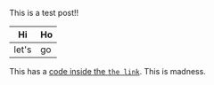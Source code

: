 This is a test post!!

| Hi| Ho|
|---|---|
|let's|go|

This has a [code inside the `the link`](#woot). This is madness.